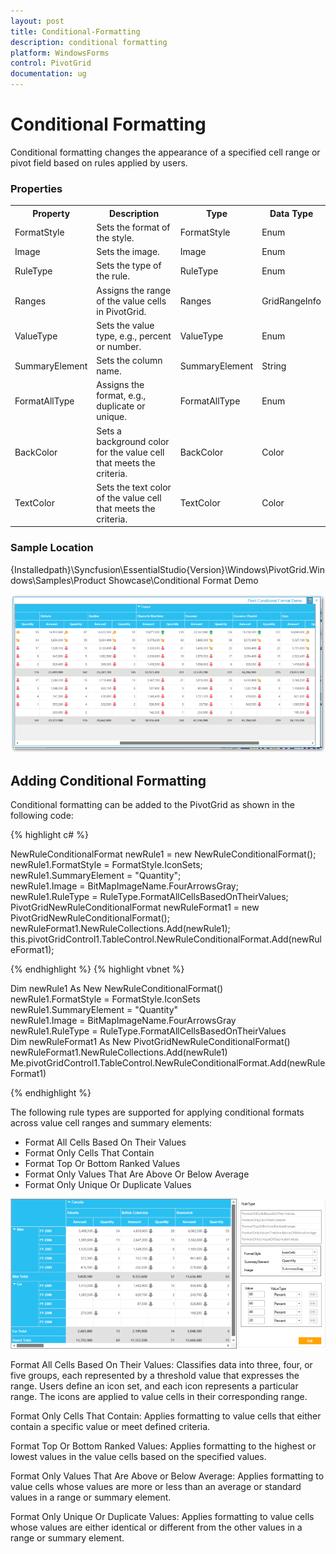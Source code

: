 ```yaml
---
layout: post
title: Conditional-Formatting
description: conditional formatting
platform: WindowsForms
control: PivotGrid
documentation: ug
---
```


# Conditional Formatting

Conditional formatting changes the appearance of a specified cell range or pivot field based on rules applied by users. 



### Properties



<table>
<tr>
<th>
Property </th><th>
Description </th><th>
Type </th><th>
Data Type </th></tr>
<tr>
<td>
FormatStyle</td><td>
Sets the format of the style.</td><td>
FormatStyle</td><td>
Enum</td></tr>
<tr>
<td>
Image</td><td>
Sets the image.</td><td>
Image</td><td>
Enum</td></tr>
<tr>
<td>
RuleType</td><td>
Sets the type of the rule.</td><td>
RuleType</td><td>
Enum</td></tr>
<tr>
<td>
Ranges</td><td>
Assigns the range of the value cells in PivotGrid.</td><td>
Ranges</td><td>
GridRangeInfo</td></tr>
<tr>
<td>
ValueType</td><td>
Sets the value type, e.g., percent or number.</td><td>
ValueType</td><td>
Enum</td></tr>
<tr>
<td>
SummaryElement</td><td>
Sets the column name.</td><td>
SummaryElement</td><td>
String</td></tr>
<tr>
<td>
FormatAllType</td><td>
Assigns the format, e.g., duplicate or unique.</td><td>
FormatAllType</td><td>
Enum</td></tr>
<tr>
<td>
BackColor</td><td>
Sets a background color for the value cell that meets the criteria.</td><td>
BackColor</td><td>
Color</td></tr>
<tr>
<td>
TextColor</td><td>
Sets the text color of the value cell that meets the criteria.</td><td>
TextColor</td><td>
Color</td></tr>
</table>


### Sample Location

{Installedpath}\Syncfusion\EssentialStudio\{Version}\Windows\PivotGrid.Windows\Samples\Product Showcase\Conditional Format Demo

![](Conditional-Formatting_images/Conditional-Formatting_img1.png)



## Adding Conditional Formatting

Conditional formatting can be added to the PivotGrid as shown in the following code:

{% highlight c# %} 

NewRuleConditionalFormat newRule1 = new NewRuleConditionalFormat();            
newRule1.FormatStyle = FormatStyle.IconSets;            
newRule1.SummaryElement = "Quantity";                        
newRule1.Image = BitMapImageName.FourArrowsGray;                        
newRule1.RuleType = RuleType.FormatAllCellsBasedOnTheirValues;                        
PivotGridNewRuleConditionalFormat newRuleFormat1 = new PivotGridNewRuleConditionalFormat();            
newRuleFormat1.NewRuleCollections.Add(newRule1); 
this.pivotGridControl1.TableControl.NewRuleConditionalFormat.Add(newRuleFormat1); 

{% endhighlight %}
{% highlight vbnet %}

Dim newRule1 As New NewRuleConditionalFormat()       
newRule1.FormatStyle = FormatStyle.IconSets       
newRule1.SummaryElement = "Quantity"       
newRule1.Image = BitMapImageName.FourArrowsGray       
newRule1.RuleType = RuleType.FormatAllCellsBasedOnTheirValues       
Dim newRuleFormat1 As New PivotGridNewRuleConditionalFormat()       
newRuleFormat1.NewRuleCollections.Add(newRule1)  
Me.pivotGridControl1.TableControl.NewRuleConditionalFormat.Add(newRuleFormat1)

{% endhighlight %} 


The following rule types are supported for applying conditional formats across value cell ranges and summary elements:

* Format All Cells Based On Their Values
* Format Only Cells That Contain
* Format Top Or Bottom Ranked Values
* Format Only Values That Are Above Or Below Average
* Format Only Unique Or Duplicate Values

![](Conditional-Formatting_images/Conditional-Formatting_img2.png)


Format All Cells Based On Their Values: Classifies data into three, four, or five groups, each represented by a threshold value that expresses the range. Users define an icon set, and each icon represents a particular range. The icons are applied to value cells in their corresponding range. 

Format Only Cells That Contain: Applies formatting to value cells that either contain a specific value or meet defined criteria.

Format Top Or Bottom Ranked Values: Applies formatting to the highest or lowest values in the value cells based on the specified values.

Format Only Values That Are Above or Below Average: Applies formatting to value cells whose values are more or less than an average or standard values in a range or summary element.

Format Only Unique Or Duplicate Values: Applies formatting to value cells whose values are either identical or different from the other values in a range or summary element.